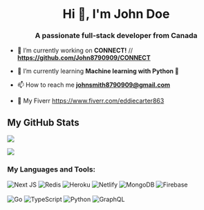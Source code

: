 

<h1 align="center">Hi 👋, I'm John Doe</h1>
<h3 align="center">A passionate full-stack developer from Canada</h3>


- 🔭 I’m currently working on **CONNECT!** // **https://github.com/John8790909/CONNECT**

- 🌱 I’m currently learning **Machine learning with Python 🤖**
- 📫 How to reach me **johnsmith8790909@gmail.com**

- 🤝 My Fiverr https://www.fiverr.com/eddiecarter863

## My GitHub Stats
![](https://komarev.com/ghpvc/?username=John8790909)


<p align="left">
  <a href="https://github.com/anuraghazra/github-readme-stats">
    <img src="https://github-readme-stats.vercel.app/api?username=John8790909&count_private=true&show_icons=true&theme=tokyonight" />
  </a>
</p>

<h3 align="left">My Languages and Tools:</h3>

 ![Next JS](https://img.shields.io/badge/Next-black?style=for-the-badge&logo=next.js&logoColor=white)
 ![Redis](https://img.shields.io/badge/redis-%23DD0031.svg?style=for-the-badge&logo=redis&logoColor=white)
 ![Heroku](https://img.shields.io/badge/heroku-%23430098.svg?style=for-the-badge&logo=heroku&logoColor=white)
 ![Netlify](https://img.shields.io/badge/netlify-%23000000.svg?style=for-the-badge&logo=netlify&logoColor=#00C7B7) 
 ![MongoDB](https://img.shields.io/badge/MongoDB-%234ea94b.svg?style=for-the-badge&logo=mongodb&logoColor=white)
 	![Firebase](https://img.shields.io/badge/firebase-%23039BE5.svg?style=for-the-badge&logo=firebase)
 <br></br>
  ![Go](https://img.shields.io/badge/go-%2300ADD8.svg?style=for-the-badge&logo=go&logoColor=white)
   ![TypeScript](https://img.shields.io/badge/typescript-%23007ACC.svg?style=for-the-badge&logo=typescript&logoColor=white)
 ![Python](https://img.shields.io/badge/python-3670A0?style=for-the-badge&logo=python&logoColor=ffdd54)
 ![GraphQL](https://img.shields.io/badge/-GraphQL-E10098?style=for-the-badge&logo=graphql&logoColor=white)
